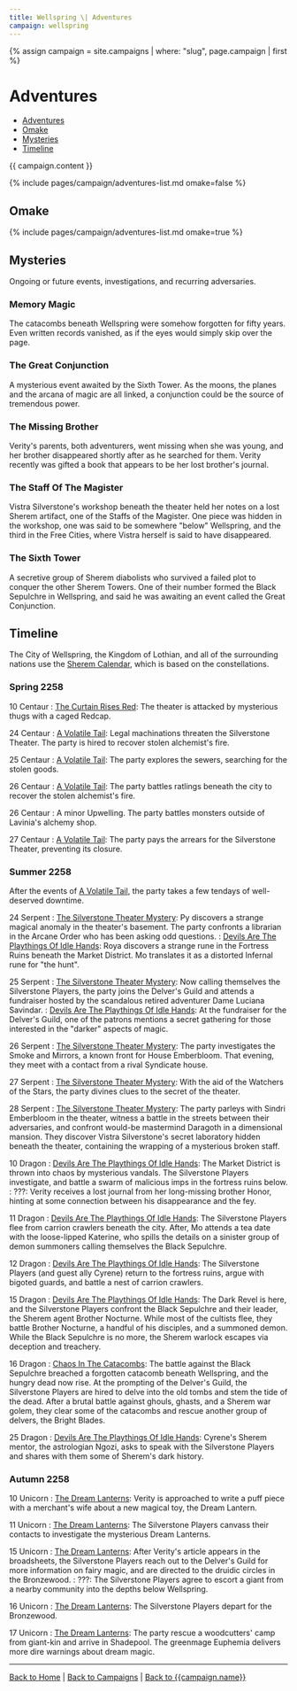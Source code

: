 ```yaml
---
title: Wellspring \| Adventures
campaign: wellspring
---
```


{% assign campaign = site.campaigns | where: "slug", page.campaign | first %}

# Adventures

- [Adventures](#adventures)
- [Omake](#omake)
- [Mysteries](#mysteries)
- [Timeline](#timeline)

{{ campaign.content }}

{% include pages/campaign/adventures-list.md omake=false %}

## Omake

{% include pages/campaign/adventures-list.md omake=true %}

## Mysteries

Ongoing or future events, investigations, and recurring adversaries.

### Memory Magic

The catacombs beneath Wellspring were somehow forgotten for fifty years. Even written records vanished, as if the eyes would simply skip over the page.

### The Great Conjunction

A mysterious event awaited by the Sixth Tower. As the moons, the planes and the arcana of magic are all linked, a conjunction could be the source of tremendous power.

### The Missing Brother

Verity's parents, both adventurers, went missing when she was young, and her brother disappeared shortly after as he searched for them. Verity recently was gifted a book that appears to be her lost brother's journal.

### The Staff Of The Magister

Vistra Silverstone's workshop beneath the theater held her notes on a lost Sherem artifact, one of the Staffs of the Magister. One piece was hidden in the workshop, one was said to be somewhere "below" Wellspring, and the third in the Free Cities, where Vistra herself is said to have disappeared.

### The Sixth Tower

A secretive group of Sherem diabolists who survived a failed plot to conquer the other Sherem Towers. One of their number formed the Black Sepulchre in Wellspring, and said he was awaiting an event called the Great Conjunction.

## Timeline

The City of Wellspring, the Kingdom of Lothian, and all of the surrounding nations use the [Sherem Calendar]({{site.baseurl}}/campaigns/wellspring/setting/daily-life#calendar), which is based on the constellations.

### Spring 2258

10 Centaur
: [The Curtain Rises Red](./the-curtain-rises-red): The theater is attacked by mysterious thugs with a caged Redcap.

24 Centaur
: [A Volatile Tail](./a-volatile-tail): Legal machinations threaten the Silverstone Theater. The party is hired to recover stolen alchemist's fire.

25 Centaur
: [A Volatile Tail](./a-volatile-tail): The party explores the sewers, searching for the stolen goods.

26 Centaur
: [A Volatile Tail](./a-volatile-tail): The party battles ratlings beneath the city to recover the stolen alchemist's fire.

26 Centaur
: A minor Upwelling. The party battles monsters outside of Lavinia's alchemy shop.

27 Centaur
: [A Volatile Tail](./a-volatile-tail): The party pays the arrears for the Silverstone Theater, preventing its closure.

### Summer 2258

After the events of [A Volatile Tail](./a-volatile-tail), the party takes a few tendays of well-deserved downtime.

24 Serpent
: [The Silverstone Theater Mystery](./the-silverstone-theater-mystery): Py discovers a strange magical anomaly in the theater's basement. The party confronts a librarian in the Arcane Order who has been asking odd questions.
: [Devils Are The Playthings Of Idle Hands](./devils-playthings): Roya discovers a strange rune in the Fortress Ruins beneath the Market District. Mo translates it as a distorted Infernal rune for "the hunt".

25 Serpent
: [The Silverstone Theater Mystery](./the-silverstone-theater-mystery): Now calling themselves the Silverstone Players, the party joins the Delver's Guild and attends a fundraiser hosted by the scandalous retired adventurer Dame Luciana Savindar.
: [Devils Are The Playthings Of Idle Hands](./devils-playthings): At the fundraiser for the Delver's Guild, one of the patrons mentions a secret gathering for those interested in the "darker" aspects of magic.

26 Serpent
: [The Silverstone Theater Mystery](./the-silverstone-theater-mystery): The party investigates the Smoke and Mirrors, a known front for House Emberbloom. That evening, they meet with a contact from a rival Syndicate house.

27 Serpent
: [The Silverstone Theater Mystery](./the-silverstone-theater-mystery): With the aid of the Watchers of the Stars, the party divines clues to the secret of the theater.

28 Serpent
: [The Silverstone Theater Mystery](./the-silverstone-theater-mystery): The party parleys with Sindri Emberbloom in the theater, witness a battle in the streets between their adversaries, and confront would-be mastermind Daragoth in a dimensional mansion. They discover Vistra Silverstone's secret laboratory hidden beneath the theater, containing the wrapping of a mysterious broken staff.

10 Dragon
: [Devils Are The Playthings Of Idle Hands](./devils-playthings): The Market District is thrown into chaos by mysterious vandals. The Silverstone Players investigate, and battle a swarm of malicious imps in the fortress ruins below.
: ???: Verity receives a lost journal from her long-missing brother Honor, hinting at some connection between his disappearance and the fey.

11 Dragon
: [Devils Are The Playthings Of Idle Hands](./devils-playthings): The Silverstone Players flee from carrion crawlers beneath the city. After, Mo attends a tea date with the loose-lipped Katerine, who spills the details on a sinister group of demon summoners calling themselves the Black Sepulchre.

12 Dragon
: [Devils Are The Playthings Of Idle Hands](./devils-playthings): The Silverstone Players (and guest ally Cyrene) return to the fortress ruins, argue with bigoted guards, and battle a nest of carrion crawlers.

15 Dragon
: [Devils Are The Playthings Of Idle Hands](./devils-playthings): The Dark Revel is here, and the Silverstone Players confront the Black Sepulchre and their leader, the Sherem agent Brother Nocturne. While most of the cultists flee, they battle Brother Nocturne, a handful of his disciples, and a summoned demon. While the Black Sepulchre is no more, the Sherem warlock escapes via deception and treachery.

16 Dragon
: [Chaos In The Catacombs](./chaos-catacombs): The battle against the Black Sepulchre breached a forgotten catacomb beneath Wellspring, and the hungry dead now rise. At the prompting of the Delver's Guild, the Silverstone Players are hired to delve into the old tombs and stem the tide of the dead. After a brutal battle against ghouls, ghasts, and a Sherem war golem, they clear some of the catacombs and rescue another group of delvers, the Bright Blades.

25 Dragon
: [Devils Are The Playthings Of Idle Hands](./devils-playthings): Cyrene's Sherem mentor, the astrologian Ngozi, asks to speak with the Silverstone Players and shares with them some of Sherem's dark history.

### Autumn 2258

10 Unicorn
: [The Dream Lanterns](./dream-lanterns): Verity is approached to write a puff piece with a merchant's wife about a new magical toy, the Dream Lantern.

11 Unicorn
: [The Dream Lanterns](./dream-lanterns): The Silverstone Players canvass their contacts to investigate the mysterious Dream Lanterns.

15 Unicorn
: [The Dream Lanterns](./dream-lanterns): After Verity's article appears in the broadsheets, the Silverstone Players reach out to the Delver's Guild for more information on fairy magic, and are directed to the druidic circles in the Bronzewood.
: ???: The Silverstone Players agree to escort a giant from a nearby community into the depths below Wellspring.

16 Unicorn
: [The Dream Lanterns](./dream-lanterns): The Silverstone Players depart for the Bronzewood.

17 Unicorn
: [The Dream Lanterns](./dream-lanterns): The party rescue a woodcutters' camp from giant-kin and arrive in Shadepool. The greenmage Euphemia delivers more dire warnings about dream magic.

---

[Back to Home]({{site.baseurl}}/)
|
[Back to Campaigns]({{site.baseurl}}/campaigns)
|
[Back to {{campaign.name}}]({{site.baseurl}}/campaigns/{{campaign.slug}})
